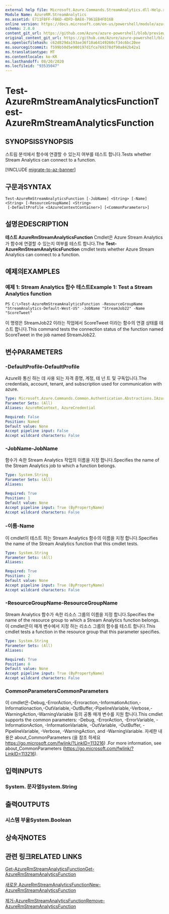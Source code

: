 ```yaml
---
external help file: Microsoft.Azure.Commands.StreamAnalytics.dll-Help.xml
Module Name: AzureRM.StreamAnalytics
ms.assetid: E711FBFF-FB6D-4DFD-BAE8-7961EB4FD16B
online version: https://docs.microsoft.com/en-us/powershell/module/azurerm.streamanalytics/test-azurermstreamanalyticsfunction
schema: 2.0.0
content_git_url: https://github.com/Azure/azure-powershell/blob/preview/src/ResourceManager/StreamAnalytics/Commands.StreamAnalytics/help/Test-AzureRmStreamAnalyticsFunction.md
original_content_git_url: https://github.com/Azure/azure-powershell/blob/preview/src/ResourceManager/StreamAnalytics/Commands.StreamAnalytics/help/Test-AzureRmStreamAnalyticsFunction.md
ms.openlocfilehash: c62d829da193ae36f10a64149260cf34c6bc20ee
ms.sourcegitcommit: f599b50d5e980197d1fca769378df90a842b42a1
ms.translationtype: MT
ms.contentlocale: ko-KR
ms.lasthandoff: 08/20/2020
ms.locfileid: "93535047"
---
```

# <span data-ttu-id="3e8fb-101">Test-AzureRmStreamAnalyticsFunction</span><span class="sxs-lookup"><span data-stu-id="3e8fb-101">Test-AzureRmStreamAnalyticsFunction</span></span>

## <span data-ttu-id="3e8fb-102">SYNOPSIS</span><span class="sxs-lookup"><span data-stu-id="3e8fb-102">SYNOPSIS</span></span>
<span data-ttu-id="3e8fb-103">스트림 분석에서 함수에 연결할 수 있는지 여부를 테스트 합니다.</span><span class="sxs-lookup"><span data-stu-id="3e8fb-103">Tests whether Stream Analytics can connect to a function.</span></span>

[!INCLUDE [migrate-to-az-banner](../../includes/migrate-to-az-banner.md)]

## <span data-ttu-id="3e8fb-104">구문과</span><span class="sxs-lookup"><span data-stu-id="3e8fb-104">SYNTAX</span></span>

```
Test-AzureRmStreamAnalyticsFunction [-JobName] <String> [-Name] <String> [-ResourceGroupName] <String>
 [-DefaultProfile <IAzureContextContainer>] [<CommonParameters>]
```

## <span data-ttu-id="3e8fb-105">설명은</span><span class="sxs-lookup"><span data-stu-id="3e8fb-105">DESCRIPTION</span></span>
<span data-ttu-id="3e8fb-106">**테스트 AzureRmStreamAnalyticsFunction** Cmdlet은 Azure Stream Analytics가 함수에 연결할 수 있는지 여부를 테스트 합니다.</span><span class="sxs-lookup"><span data-stu-id="3e8fb-106">The **Test-AzureRmStreamAnalyticsFunction** cmdlet tests whether Azure Stream Analytics can connect to a function.</span></span>

## <span data-ttu-id="3e8fb-107">예제의</span><span class="sxs-lookup"><span data-stu-id="3e8fb-107">EXAMPLES</span></span>

### <span data-ttu-id="3e8fb-108">예제 1: Stream Analytics 함수 테스트</span><span class="sxs-lookup"><span data-stu-id="3e8fb-108">Example 1: Test a Stream Analytics function</span></span>
```
PS C:\>Test-AzureRmStreamAnalyticsFunction -ResourceGroupName "StreamAnalytics-Default-West-US" -JobName "StreamJob22" -Name "ScoreTweet"
```

<span data-ttu-id="3e8fb-109">이 명령은 StreamJob22 이라는 작업에서 ScoreTweet 이라는 함수의 연결 상태를 테스트 합니다.</span><span class="sxs-lookup"><span data-stu-id="3e8fb-109">This command tests the connection status of the function named ScoreTweet in the job named StreamJob22.</span></span>

## <span data-ttu-id="3e8fb-110">변수</span><span class="sxs-lookup"><span data-stu-id="3e8fb-110">PARAMETERS</span></span>

### <span data-ttu-id="3e8fb-111">-DefaultProfile</span><span class="sxs-lookup"><span data-stu-id="3e8fb-111">-DefaultProfile</span></span>
<span data-ttu-id="3e8fb-112">Azure와 통신 하는 데 사용 되는 자격 증명, 계정, 테 넌 트 및 구독입니다.</span><span class="sxs-lookup"><span data-stu-id="3e8fb-112">The credentials, account, tenant, and subscription used for communication with azure.</span></span>

```yaml
Type: Microsoft.Azure.Commands.Common.Authentication.Abstractions.IAzureContextContainer
Parameter Sets: (All)
Aliases: AzureRmContext, AzureCredential

Required: False
Position: Named
Default value: None
Accept pipeline input: False
Accept wildcard characters: False
```

### <span data-ttu-id="3e8fb-113">-JobName</span><span class="sxs-lookup"><span data-stu-id="3e8fb-113">-JobName</span></span>
<span data-ttu-id="3e8fb-114">함수가 속한 Stream Analytics 작업의 이름을 지정 합니다.</span><span class="sxs-lookup"><span data-stu-id="3e8fb-114">Specifies the name of the Stream Analytics job to which a function belongs.</span></span>

```yaml
Type: System.String
Parameter Sets: (All)
Aliases:

Required: True
Position: 1
Default value: None
Accept pipeline input: True (ByPropertyName)
Accept wildcard characters: False
```

### <span data-ttu-id="3e8fb-115">-이름</span><span class="sxs-lookup"><span data-stu-id="3e8fb-115">-Name</span></span>
<span data-ttu-id="3e8fb-116">이 cmdlet이 테스트 하는 Stream Analytics 함수의 이름을 지정 합니다.</span><span class="sxs-lookup"><span data-stu-id="3e8fb-116">Specifies the name of the Stream Analytics function that this cmdlet tests.</span></span>

```yaml
Type: System.String
Parameter Sets: (All)
Aliases:

Required: True
Position: 2
Default value: None
Accept pipeline input: True (ByPropertyName)
Accept wildcard characters: False
```

### <span data-ttu-id="3e8fb-117">-ResourceGroupName</span><span class="sxs-lookup"><span data-stu-id="3e8fb-117">-ResourceGroupName</span></span>
<span data-ttu-id="3e8fb-118">Stream Analytics 함수가 속한 리소스 그룹의 이름을 지정 합니다.</span><span class="sxs-lookup"><span data-stu-id="3e8fb-118">Specifies the name of the resource group to which a Stream Analytics function belongs.</span></span>
<span data-ttu-id="3e8fb-119">이 cmdlet은이 매개 변수에서 지정 하는 리소스 그룹의 함수를 테스트 합니다.</span><span class="sxs-lookup"><span data-stu-id="3e8fb-119">This cmdlet tests a function in the resource group that this parameter specifies.</span></span>

```yaml
Type: System.String
Parameter Sets: (All)
Aliases:

Required: True
Position: 0
Default value: None
Accept pipeline input: True (ByPropertyName)
Accept wildcard characters: False
```

### <span data-ttu-id="3e8fb-120">CommonParameters</span><span class="sxs-lookup"><span data-stu-id="3e8fb-120">CommonParameters</span></span>
<span data-ttu-id="3e8fb-121">이 cmdlet은-Debug,-ErrorAction,-Erroraction,-InformationAction,-Informationaction,-OutVariable,-OutBuffer,-PipelineVariable,-Verbose,-WarningAction,-WarningVariable 등의 공통 매개 변수를 지원 합니다.</span><span class="sxs-lookup"><span data-stu-id="3e8fb-121">This cmdlet supports the common parameters: -Debug, -ErrorAction, -ErrorVariable, -InformationAction, -InformationVariable, -OutVariable, -OutBuffer, -PipelineVariable, -Verbose, -WarningAction, and -WarningVariable.</span></span> <span data-ttu-id="3e8fb-122">자세한 내용은 about_CommonParameters (을 참조 하세요 https://go.microsoft.com/fwlink/?LinkID=113216) .</span><span class="sxs-lookup"><span data-stu-id="3e8fb-122">For more information, see about_CommonParameters (https://go.microsoft.com/fwlink/?LinkID=113216).</span></span>

## <span data-ttu-id="3e8fb-123">입력</span><span class="sxs-lookup"><span data-stu-id="3e8fb-123">INPUTS</span></span>

### <span data-ttu-id="3e8fb-124">System. 문자열</span><span class="sxs-lookup"><span data-stu-id="3e8fb-124">System.String</span></span>

## <span data-ttu-id="3e8fb-125">출력</span><span class="sxs-lookup"><span data-stu-id="3e8fb-125">OUTPUTS</span></span>

### <span data-ttu-id="3e8fb-126">시스템 부울</span><span class="sxs-lookup"><span data-stu-id="3e8fb-126">System.Boolean</span></span>

## <span data-ttu-id="3e8fb-127">상속자</span><span class="sxs-lookup"><span data-stu-id="3e8fb-127">NOTES</span></span>

## <span data-ttu-id="3e8fb-128">관련 링크</span><span class="sxs-lookup"><span data-stu-id="3e8fb-128">RELATED LINKS</span></span>

[<span data-ttu-id="3e8fb-129">Get-AzureRmStreamAnalyticsFunction</span><span class="sxs-lookup"><span data-stu-id="3e8fb-129">Get-AzureRmStreamAnalyticsFunction</span></span>](./Get-AzureRmStreamAnalyticsFunction.md)

[<span data-ttu-id="3e8fb-130">새로운 AzureRmStreamAnalyticsFunction</span><span class="sxs-lookup"><span data-stu-id="3e8fb-130">New-AzureRmStreamAnalyticsFunction</span></span>](./New-AzureRmStreamAnalyticsFunction.md)

[<span data-ttu-id="3e8fb-131">제거-AzureRmStreamAnalyticsFunction</span><span class="sxs-lookup"><span data-stu-id="3e8fb-131">Remove-AzureRmStreamAnalyticsFunction</span></span>](./Remove-AzureRmStreamAnalyticsFunction.md)


